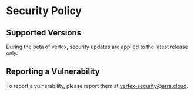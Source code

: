 # Security Policy

## Supported Versions

During the beta of vertex, security updates are applied to the latest release only.

## Reporting a Vulnerability

To report a vulnerability, please report them at vertex-security@arra.cloud.

